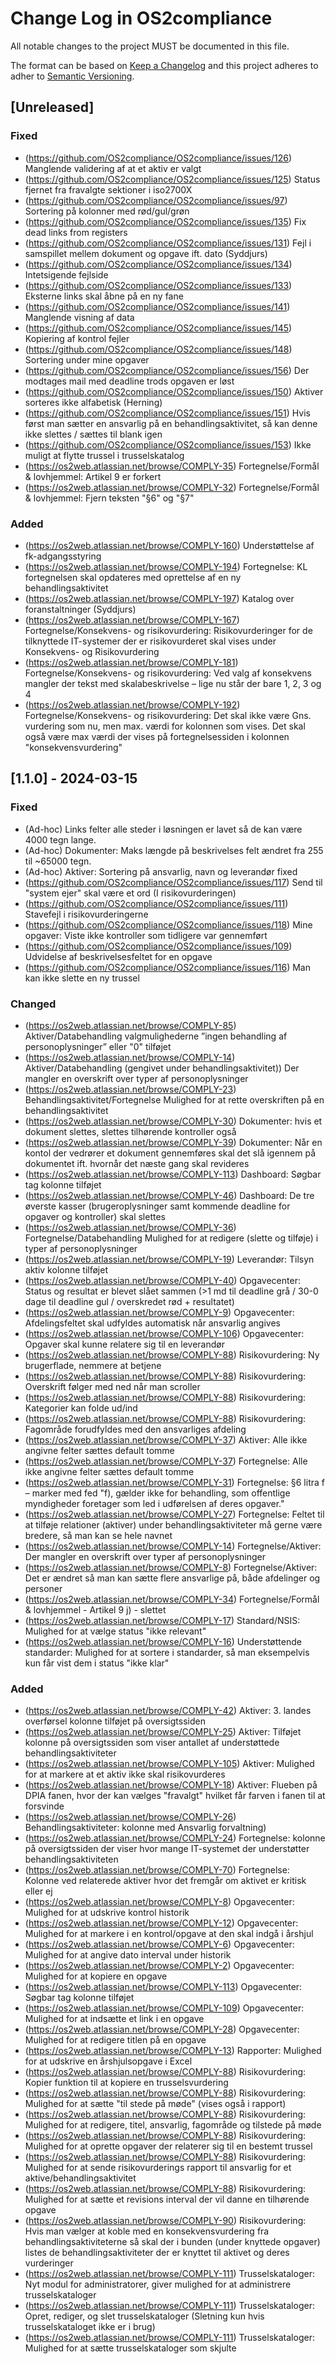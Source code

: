 # Change Log in OS2compliance

All notable changes to the project MUST be documented in this file.

The format can be based on [Keep a Changelog](http://keepachangelog.com/)
and this project adheres to adher to [Semantic Versioning](http://semver.org/).

## [Unreleased]

### Fixed
- (https://github.com/OS2compliance/OS2compliance/issues/126) Manglende validering af at et aktiv er valgt
- (https://github.com/OS2compliance/OS2compliance/issues/125) Status fjernet fra fravalgte sektioner i iso2700X
- (https://github.com/OS2compliance/OS2compliance/issues/97)  Sortering på kolonner med rød/gul/grøn
- (https://github.com/OS2compliance/OS2compliance/issues/135) Fix dead links from registers
- (https://github.com/OS2compliance/OS2compliance/issues/131) Fejl i samspillet mellem dokument og opgave ift. dato (Syddjurs)
- (https://github.com/OS2compliance/OS2compliance/issues/134) Intetsigende fejlside
- (https://github.com/OS2compliance/OS2compliance/issues/133) Eksterne links skal åbne på en ny fane
- (https://github.com/OS2compliance/OS2compliance/issues/141) Manglende visning af data
- (https://github.com/OS2compliance/OS2compliance/issues/145) Kopiering af kontrol fejler
- (https://github.com/OS2compliance/OS2compliance/issues/148) Sortering under mine opgaver
- (https://github.com/OS2compliance/OS2compliance/issues/156) Der modtages mail med deadline trods opgaven er løst
- (https://github.com/OS2compliance/OS2compliance/issues/150) Aktiver sorteres ikke alfabetisk (Herning)
- (https://github.com/OS2compliance/OS2compliance/issues/151) Hvis først man sætter en ansvarlig på en behandlingsaktivitet, så kan denne ikke slettes / sættes til blank igen
- (https://github.com/OS2compliance/OS2compliance/issues/153) Ikke muligt at flytte trussel i trusselskatalog
- (https://os2web.atlassian.net/browse/COMPLY-35) Fortegnelse/Formål & lovhjemmel: Artikel 9 er forkert
- (https://os2web.atlassian.net/browse/COMPLY-32) Fortegnelse/Formål & lovhjemmel: Fjern teksten "§6" og "§7"

### Added
- (https://os2web.atlassian.net/browse/COMPLY-160) Understøttelse af fk-adgangsstyring
- (https://os2web.atlassian.net/browse/COMPLY-194) Fortegnelse: KL fortegnelsen skal opdateres med oprettelse af en ny behandlingsaktivitet
- (https://os2web.atlassian.net/browse/COMPLY-197) Katalog over foranstaltninger (Syddjurs)
- (https://os2web.atlassian.net/browse/COMPLY-167) Fortegnelse/Konsekvens- og risikovurdering: Risikovurderinger for de tilknyttede IT-systemer der er risikovurderet skal vises under Konsekvens- og Risikovurdering
- (https://os2web.atlassian.net/browse/COMPLY-181) Fortegnelse/Konsekvens- og risikovurdering: Ved valg af konsekvens mangler der tekst med skalabeskrivelse – lige nu står der bare 1, 2, 3 og 4
- (https://os2web.atlassian.net/browse/COMPLY-192) Fortegnelse/Konsekvens- og risikovurdering: Det skal ikke være Gns. vurdering som nu, men max. værdi for kolonnen som vises. Det skal også være max værdi der vises på fortegnelsessiden i kolonnen "konsekvensvurdering"

## [1.1.0] - 2024-03-15

### Fixed

- (Ad-hoc) Links felter alle steder i løsningen er lavet så de kan være 4000 tegn lange.
- (Ad-hoc) Dokumenter: Maks længde på beskrivelses felt ændret fra 255 til ~65000 tegn.
- (Ad-hoc) Aktiver: Sortering på ansvarlig, navn og leverandør fixed
- (https://github.com/OS2compliance/OS2compliance/issues/117) Send til "system ejer" skal være et ord (I risikovurderingen)
- (https://github.com/OS2compliance/OS2compliance/issues/111) Stavefejl i risikovurderingerne
- (https://github.com/OS2compliance/OS2compliance/issues/118) Mine opgaver: Viste ikke kontroller som tidligere var gennemført
- (https://github.com/OS2compliance/OS2compliance/issues/109) Udvidelse af beskrivelsesfeltet for en opgave
- (https://github.com/OS2compliance/OS2compliance/issues/116) Man kan ikke slette en ny trussel

### Changed

- (https://os2web.atlassian.net/browse/COMPLY-85)  Aktiver/Databehandling valgmulighederne ”ingen behandling af personoplysninger” eller "0" tilføjet
- (https://os2web.atlassian.net/browse/COMPLY-14)  Aktiver/Databehandling (gengivet under behandlingsaktivitet)) Der mangler en overskrift over typer af personoplysninger
- (https://os2web.atlassian.net/browse/COMPLY-23)  Behandlingsaktivitet/Fortegnelse Mulighed for at rette overskriften på en behandlingsaktivitet
- (https://os2web.atlassian.net/browse/COMPLY-30)  Dokumenter: hvis et dokument slettes, slettes tilhørende kontroller også
- (https://os2web.atlassian.net/browse/COMPLY-39)  Dokumenter: Når en kontol der vedrører et dokument gennemføres skal det slå igennem på dokumentet ift. hvornår det næste gang skal revideres
- (https://os2web.atlassian.net/browse/COMPLY-113) Dashboard: Søgbar tag kolonne tilføjet 
- (https://os2web.atlassian.net/browse/COMPLY-46)  Dashboard: De tre øverste kasser (brugeroplysninger samt kommende deadline for opgaver og kontroller) skal slettes
- (https://os2web.atlassian.net/browse/COMPLY-36)  Fortegnelse/Databehandling Mulighed for at redigere (slette og tilføje) i typer af personoplysninger
- (https://os2web.atlassian.net/browse/COMPLY-19)  Leverandør: Tilsyn aktiv kolonne tilføjet
- (https://os2web.atlassian.net/browse/COMPLY-40)  Opgavecenter: Status og resultat er blevet slået sammen (>1 md til deadline grå / 30-0 dage til deadline gul / overskredet rød + resultatet)
- (https://os2web.atlassian.net/browse/COMPLY-9)   Opgavecenter: Afdelingsfeltet skal udfyldes automatisk når ansvarlig angives
- (https://os2web.atlassian.net/browse/COMPLY-106) Opgavecenter: Opgaver skal kunne relatere sig til en leverandør
- (https://os2web.atlassian.net/browse/COMPLY-88)  Risikovurdering: Ny brugerflade, nemmere at betjene
- (https://os2web.atlassian.net/browse/COMPLY-88)  Risikovurdering: Overskrift følger med ned når man scroller
- (https://os2web.atlassian.net/browse/COMPLY-88)  Risikovurdering: Kategorier kan folde ud/ind
- (https://os2web.atlassian.net/browse/COMPLY-88)  Risikovurdering: Fagområde forudfyldes med den ansvarliges afdeling
- (https://os2web.atlassian.net/browse/COMPLY-37)  Aktiver: Alle ikke angivne felter sættes default tomme
- (https://os2web.atlassian.net/browse/COMPLY-37)  Fortegnelse: Alle ikke angivne felter sættes default tomme
- (https://os2web.atlassian.net/browse/COMPLY-31)  Fortegnelse: §6 litra f – marker med fed "f), gælder ikke for behandling, som offentlige myndigheder foretager som led i udførelsen af deres opgaver."
- (https://os2web.atlassian.net/browse/COMPLY-27)  Fortegnelse: Feltet til at tilføje relationer (aktiver) under behandlingsaktiviteter må gerne være bredere, så man kan se hele navnet
- (https://os2web.atlassian.net/browse/COMPLY-14)  Fortegnelse/Aktiver: Der mangler en overskrift over typer af personoplysninger
- (https://os2web.atlassian.net/browse/COMPLY-8)   Fortegnelse/Aktiver: Det er ændret så man kan sætte flere ansvarlige på, både afdelinger og personer
- (https://os2web.atlassian.net/browse/COMPLY-34)  Fortegnelse/Formål & lovhjemmel - Artikel 9 j) - slettet
- (https://os2web.atlassian.net/browse/COMPLY-17)  Standard/NSIS: Mulighed for at vælge status "ikke relevant"
- (https://os2web.atlassian.net/browse/COMPLY-16)  Understøttende standarder: Mulighed for at sortere i standarder, så man eksempelvis kun får vist dem i status "ikke klar"
 
### Added
- (https://os2web.atlassian.net/browse/COMPLY-42)  Aktiver: 3. landes overførsel kolonne tilføjet på oversigtssiden
- (https://os2web.atlassian.net/browse/COMPLY-25)  Aktiver: Tilføjet kolonne på oversigtssiden som viser antallet af understøttede behandlingsaktiviteter
- (https://os2web.atlassian.net/browse/COMPLY-105) Aktiver: Mulighed for at markere at et aktiv ikke skal risikovurderes
- (https://os2web.atlassian.net/browse/COMPLY-18)  Aktiver: Flueben på DPIA fanen, hvor der kan vælges "fravalgt" hvilket får farven i fanen til at forsvinde
- (https://os2web.atlassian.net/browse/COMPLY-26)  Behandlingsaktiviteter: kolonne med Ansvarlig forvaltning)
- (https://os2web.atlassian.net/browse/COMPLY-24)  Fortegnelse: kolonne på oversigtssiden der viser hvor mange IT-systemet der understøtter behandlingsaktiviteten
- (https://os2web.atlassian.net/browse/COMPLY-70)  Fortegnelse: Kolonne ved relaterede aktiver hvor det fremgår om aktivet er kritisk eller ej
- (https://os2web.atlassian.net/browse/COMPLY-8)   Opgavecenter: Mulighed for at udskrive kontrol historik
- (https://os2web.atlassian.net/browse/COMPLY-12)  Opgavecenter: Mulighed for at markere i en kontrol/opgave at den skal indgå i årshjul
- (https://os2web.atlassian.net/browse/COMPLY-6)   Opgavecenter: Mulighed for at angive dato interval under historik
- (https://os2web.atlassian.net/browse/COMPLY-2)   Opgavecenter: Mulighed for at kopiere en opgave
- (https://os2web.atlassian.net/browse/COMPLY-113) Opgavecenter: Søgbar tag kolonne tilføjet
- (https://os2web.atlassian.net/browse/COMPLY-109) Opgavecenter: Mulighed for at indsætte et link i en opgave
- (https://os2web.atlassian.net/browse/COMPLY-28)  Opgavecenter: Mulighed for at redigere titlen på en opgave
- (https://os2web.atlassian.net/browse/COMPLY-13)  Rapporter: Mulighed for at udskrive en årshjulsopgave i Excel
- (https://os2web.atlassian.net/browse/COMPLY-88)  Risikovurdering: Kopier funktion til at kopiere en trusselsvurdering
- (https://os2web.atlassian.net/browse/COMPLY-88)  Risikovurdering: Mulighed for at sætte "til stede på møde" (vises også i rapport)
- (https://os2web.atlassian.net/browse/COMPLY-88)  Risikovurdering: Mulighed for at redigere, titel, ansvarlig, fagområde og tilstede på møde
- (https://os2web.atlassian.net/browse/COMPLY-88)  Risikovurdering: Mulighed for at oprette opgaver der relaterer sig til en bestemt trussel
- (https://os2web.atlassian.net/browse/COMPLY-88)  Risikovurdering: Mulighed for at sende risikovurderings rapport til ansvarlig for et aktive/behandlingsaktivitet
- (https://os2web.atlassian.net/browse/COMPLY-88)  Risikovurdering: Mulighed for at sætte et revisions interval der vil danne en tilhørende opgave
- (https://os2web.atlassian.net/browse/COMPLY-90)  Risikovurdering: Hvis man vælger at koble med en konsekvensvurdering fra behandlingsaktiviteterne så skal der i bunden (under knyttede opgaver) listes de behandlingsaktiviteter der er knyttet til aktivet og deres vurderinger
- (https://os2web.atlassian.net/browse/COMPLY-111) Trusselskataloger: Nyt modul for administratorer, giver mulighed for at administrere trusselskataloger 
- (https://os2web.atlassian.net/browse/COMPLY-111) Trusselskataloger: Opret, rediger, og slet trusselskataloger (Sletning kun hvis trusselskataloget ikke er i brug)
- (https://os2web.atlassian.net/browse/COMPLY-111) Trusselskataloger: Mulighed for at sætte trusselskataloger som skjulte
